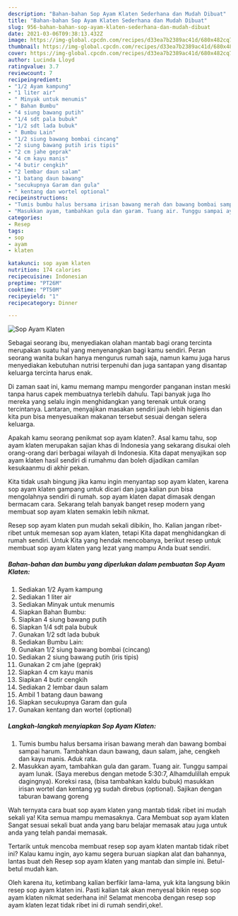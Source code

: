 ```yaml
---
description: "Bahan-bahan Sop Ayam Klaten Sederhana dan Mudah Dibuat"
title: "Bahan-bahan Sop Ayam Klaten Sederhana dan Mudah Dibuat"
slug: 956-bahan-bahan-sop-ayam-klaten-sederhana-dan-mudah-dibuat
date: 2021-03-06T09:38:13.432Z
image: https://img-global.cpcdn.com/recipes/d33ea7b2389ac41d/680x482cq70/sop-ayam-klaten-foto-resep-utama.jpg
thumbnail: https://img-global.cpcdn.com/recipes/d33ea7b2389ac41d/680x482cq70/sop-ayam-klaten-foto-resep-utama.jpg
cover: https://img-global.cpcdn.com/recipes/d33ea7b2389ac41d/680x482cq70/sop-ayam-klaten-foto-resep-utama.jpg
author: Lucinda Lloyd
ratingvalue: 3.7
reviewcount: 7
recipeingredient:
- "1/2 Ayam kampung"
- "1 liter air"
- " Minyak untuk menumis"
- " Bahan Bumbu"
- "4 siung bawang putih"
- "1/4 sdt pala bubuk"
- "1/2 sdt lada bubuk"
- " Bumbu Lain"
- "1/2 siung bawang bombai cincang"
- "2 siung bawang putih iris tipis"
- "2 cm jahe geprak"
- "4 cm kayu manis"
- "4 butir cengkih"
- "2 lembar daun salam"
- "1 batang daun bawang"
- "secukupnya Garam dan gula"
- " kentang dan wortel optional"
recipeinstructions:
- "Tumis bumbu halus bersama irisan bawang merah dan bawang bombai sampai harum. Tambahkan daun bawang, daun salam, jahe, cengkeh dan kayu manis. Aduk rata."
- "Masukkan ayam, tambahkan gula dan garam. Tuang air. Tunggu sampai ayam lunak. (Saya merebus dengan metode 5:30:7, Alhamdulillah empuk dagingnya). Koreksi rasa, (bisa tambahkan kaldu bubuk) masukkan irisan wortel dan kentang yg sudah direbus (optional). Sajikan dengan taburan bawang goreng"
categories:
- Resep
tags:
- sop
- ayam
- klaten

katakunci: sop ayam klaten 
nutrition: 174 calories
recipecuisine: Indonesian
preptime: "PT26M"
cooktime: "PT50M"
recipeyield: "1"
recipecategory: Dinner

---
```



![Sop Ayam Klaten](https://img-global.cpcdn.com/recipes/d33ea7b2389ac41d/680x482cq70/sop-ayam-klaten-foto-resep-utama.jpg)

Sebagai seorang ibu, menyediakan olahan mantab bagi orang tercinta merupakan suatu hal yang menyenangkan bagi kamu sendiri. Peran seorang  wanita bukan hanya mengurus rumah saja, namun kamu juga harus menyediakan kebutuhan nutrisi terpenuhi dan juga santapan yang disantap keluarga tercinta harus enak.

Di zaman  saat ini, kamu memang mampu mengorder panganan instan meski tanpa harus capek membuatnya terlebih dahulu. Tapi banyak juga lho mereka yang selalu ingin menghidangkan yang terenak untuk orang tercintanya. Lantaran, menyajikan masakan sendiri jauh lebih higienis dan kita pun bisa menyesuaikan makanan tersebut sesuai dengan selera keluarga. 



Apakah kamu seorang penikmat sop ayam klaten?. Asal kamu tahu, sop ayam klaten merupakan sajian khas di Indonesia yang sekarang disukai oleh orang-orang dari berbagai wilayah di Indonesia. Kita dapat menyajikan sop ayam klaten hasil sendiri di rumahmu dan boleh dijadikan camilan kesukaanmu di akhir pekan.

Kita tidak usah bingung jika kamu ingin menyantap sop ayam klaten, karena sop ayam klaten gampang untuk dicari dan juga kalian pun bisa mengolahnya sendiri di rumah. sop ayam klaten dapat dimasak dengan bermacam cara. Sekarang telah banyak banget resep modern yang membuat sop ayam klaten semakin lebih nikmat.

Resep sop ayam klaten pun mudah sekali dibikin, lho. Kalian jangan ribet-ribet untuk memesan sop ayam klaten, tetapi Kita dapat menghidangkan di rumah sendiri. Untuk Kita yang hendak mencobanya, berikut resep untuk membuat sop ayam klaten yang lezat yang mampu Anda buat sendiri.

<!--inarticleads1-->

##### Bahan-bahan dan bumbu yang diperlukan dalam pembuatan Sop Ayam Klaten:

1. Sediakan 1/2 Ayam kampung
1. Sediakan 1 liter air
1. Sediakan  Minyak untuk menumis
1. Siapkan  Bahan Bumbu:
1. Siapkan 4 siung bawang putih
1. Siapkan 1/4 sdt pala bubuk
1. Gunakan 1/2 sdt lada bubuk
1. Sediakan  Bumbu Lain:
1. Gunakan 1/2 siung bawang bombai (cincang)
1. Sediakan 2 siung bawang putih (iris tipis)
1. Gunakan 2 cm jahe (geprak)
1. Siapkan 4 cm kayu manis
1. Siapkan 4 butir cengkih
1. Sediakan 2 lembar daun salam
1. Ambil 1 batang daun bawang
1. Siapkan secukupnya Garam dan gula
1. Gunakan  kentang dan wortel (optional)




<!--inarticleads2-->

##### Langkah-langkah menyiapkan Sop Ayam Klaten:

1. Tumis bumbu halus bersama irisan bawang merah dan bawang bombai sampai harum. Tambahkan daun bawang, daun salam, jahe, cengkeh dan kayu manis. Aduk rata.
1. Masukkan ayam, tambahkan gula dan garam. Tuang air. Tunggu sampai ayam lunak. (Saya merebus dengan metode 5:30:7, Alhamdulillah empuk dagingnya). Koreksi rasa, (bisa tambahkan kaldu bubuk) masukkan irisan wortel dan kentang yg sudah direbus (optional). Sajikan dengan taburan bawang goreng




Wah ternyata cara buat sop ayam klaten yang mantab tidak ribet ini mudah sekali ya! Kita semua mampu memasaknya. Cara Membuat sop ayam klaten Sangat sesuai sekali buat anda yang baru belajar memasak atau juga untuk anda yang telah pandai memasak.

Tertarik untuk mencoba membuat resep sop ayam klaten mantab tidak ribet ini? Kalau kamu ingin, ayo kamu segera buruan siapkan alat dan bahannya, lantas buat deh Resep sop ayam klaten yang mantab dan simple ini. Betul-betul mudah kan. 

Oleh karena itu, ketimbang kalian berfikir lama-lama, yuk kita langsung bikin resep sop ayam klaten ini. Pasti kalian tak akan menyesal bikin resep sop ayam klaten nikmat sederhana ini! Selamat mencoba dengan resep sop ayam klaten lezat tidak ribet ini di rumah sendiri,oke!.

